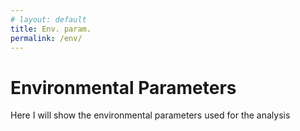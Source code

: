 ```yaml
---
# layout: default
title: Env. param.
permalink: /env/
---
```

# **Environmental Parameters**  

Here I will show the environmental parameters used for the analysis 

